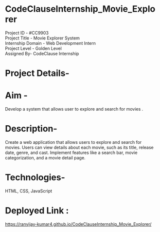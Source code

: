 # CodeClauseInternship_Movie_Explorer

Project ID - #CC9903 <br>
Project Title - Movie Explorer System<br>
Internship Domain - Web Development Intern<br>
Project Level - Golden Level<br>
Assigned By- CodeClause Internship<br>

# Project Details-

# Aim -

Develop a system that allows user to explore and search for movies .


# Description-
Create a web application that allows users to explore and search for movies. Users
can view details about each movie, such as its title, release date, genre, and cast.
Implement features like a search bar, movie categorization, and a movie detail page.

# Technologies-
HTML, CSS, JavaScript


# Deployed Link :
https://ranvijay-kumar4.github.io/CodeClauseInternship_Movie_Explorer/
